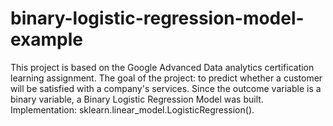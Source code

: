 # binary-logistic-regression-model-example
This project is based on the Google Advanced Data analytics certification learning assignment.  The goal of the project: to predict whether a customer will be satisfied with a company's services. Since the outcome variable is a binary variable, a Binary Logistic Regression Model was built. Implementation: sklearn.linear_model.LogisticRegression().
